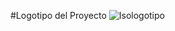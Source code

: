 #Logotipo del Proyecto
![Isologotipo]("https://github.com/strujillo6/CECC/blob/master/Prototipado%20inicial/Logo/isologotipo_complemento_horizontal.svg")
